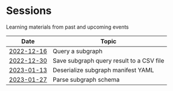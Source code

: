 # Sessions

Learning materials from past and upcoming events

| Date | Topic |
| --- | --- |
| [2022-12-16](https://alex-pakalniskis.github.io/RustOfficeHoursResources/sessions/2022-12-16.html) | Query a subgraph |
| [2022-12-30](https://alex-pakalniskis.github.io/RustOfficeHoursResources/sessions/2022-12-30.html) | Save subgraph query result to a CSV file |
| [2023-01-13](https://alex-pakalniskis.github.io/RustOfficeHoursResources/sessions/2023-01-13.html) | Deserialize subgraph manifest YAML |
| [2023-01-27](https://alex-pakalniskis.github.io/RustOfficeHoursResources/sessions/2023-01-27.html) | Parse subgraph schema |
